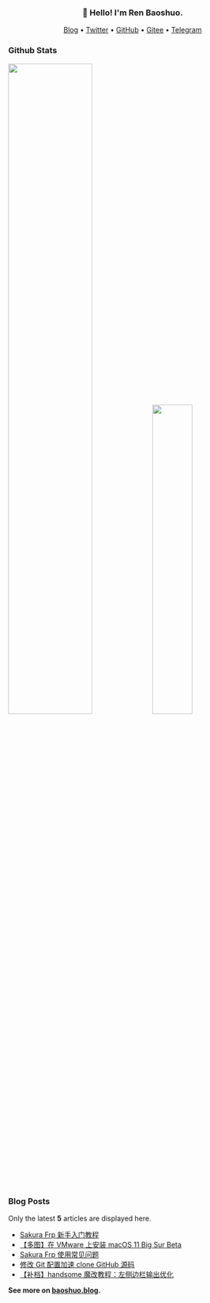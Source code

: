 <h3 align="center">👋 Hello! I'm Ren Baoshuo.</h3>

<p align="center">
  <a href="https://baoshuo.blog">Blog</a> •
  <a href="https://twitter.com/renbaoshuo">Twitter</a> •
  <a href="https://github.com/renbaoshuo">GitHub</a> •
  <a href="https://gitee.com/renbaoshuo">Gitee</a> •
  <a href="https://t.me/baoshuo">Telegram</a>
</p>

### Github Stats

<a href="https://github.com/renbaoshuo"><img src="https://github-readme-stats.vercel.app/api?username=renbaoshuo&show_icons=true&layout=compact&count_private=true&hide_title=true&theme=default" style="width: 58%; max-width: 58%; min-width: 58%;"><img src="https://github-readme-stats.vercel.app/api/top-langs/?username=renbaoshuo&layout=compact&count_private=true&theme=default" style="width: 40%; max-width: 40%; min-width: 40%;"></a>

### Blog Posts

Only the latest **5** articles are displayed here.

<!--START_SECTION:posts-->
* [Sakura Frp 新手入门教程](https:&#x2F;&#x2F;baoshuo.blog&#x2F;post&#x2F;DDdbU8pu0&#x2F;)
* [【多图】在 VMware 上安装 macOS 11 Big Sur Beta](https:&#x2F;&#x2F;baoshuo.blog&#x2F;post&#x2F;FYt7XcPaa&#x2F;)
* [Sakura Frp 使用常见问题](https:&#x2F;&#x2F;baoshuo.blog&#x2F;post&#x2F;8tYaUDF47&#x2F;)
* [修改 Git 配置加速 clone GitHub 源码](https:&#x2F;&#x2F;baoshuo.blog&#x2F;post&#x2F;5vwyjylHh&#x2F;)
* [【补档】handsome 魔改教程：左侧边栏输出优化](https:&#x2F;&#x2F;baoshuo.blog&#x2F;post&#x2F;Tqp-Gj-LY&#x2F;)
<!--END_SECTION:posts-->

**See more on [baoshuo.blog](https://baoshuo.blog).**
